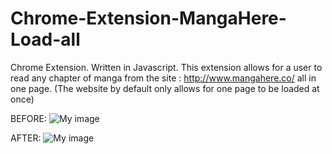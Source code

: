 # Chrome-Extension-MangaHere-Load-all
Chrome Extension.
Written in Javascript.
This extension allows for a user to read any chapter of manga from the site : http://www.mangahere.co/
all in one page. (The website by default only allows for one page to be loaded at once) 


BEFORE:
![My image](http://i.imgur.com/oSS12BW.png?1)


AFTER:
![My image](http://i.imgur.com/w9bPWZM.png?1)
